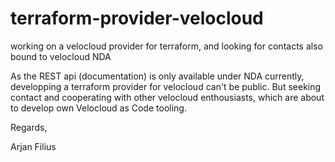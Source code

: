 # terraform-provider-velocloud
working on a velocloud provider for terraform, and looking for contacts also bound to velocloud NDA

As the REST api (documentation) is only available under NDA currently, developping a terraform provider for velocloud can't be public.
But seeking contact and cooperating with other velocloud enthousiasts, which are about to develop own Velocloud as Code tooling.

Regards,

Arjan Filius
